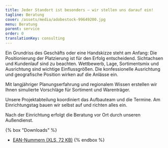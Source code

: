 ```yaml
---
title: Jeder Standort ist besonders – wir stellen uns darauf ein!
tagline: Beratung
cover: /assets/media/adobestock-99649200.jpg
menu: Beratung
parent: service
order: 0
translationKey: consulting
---
```

Ein Grundriss des Geschäfts oder eine Handskizze steht am Anfang: Die Positionierung der Platzierung ist für den Erfolg entscheidend. Sichtachsen und Kundenlauf sind zu beachten. Wettbewerb, Lage, Sortimentsmix und Ausrichtung sind wichtige Einflussgrößen. Die konfessionelle Ausrichtung und geografische Position wirken auf die Anlässe ein.

Mit langjähriger Planungserfahrung und regionalem Wissen erstellen wir Ihnen simulierte Vorschläge für Sortiment und Warenträger.

Unsere Projektabteilung koordiniert das Aufbauteam und die Termine. Am Einrichtungstag bauen wir selbst auf und richten alles ein.

Nach der Einrichtung erfolgt die Beratung vor Ort durch unseren Außendienst.

{% box "Downloads" %}
- [EAN-Nummern (XLS, 72 KB)](/assets/media/ean-codes.xls)
{% endbox %}
